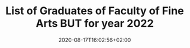 ---
title: "List of Graduates of Faculty of Fine Arts BUT for year 2022"
shortTitle: "FFA Graduates 2022"
date: 2020-08-17T16:02:56+02:00
draft: false
weight: 7
hide: true
url: "2023"
aliases : [
  "graduates"
]
---